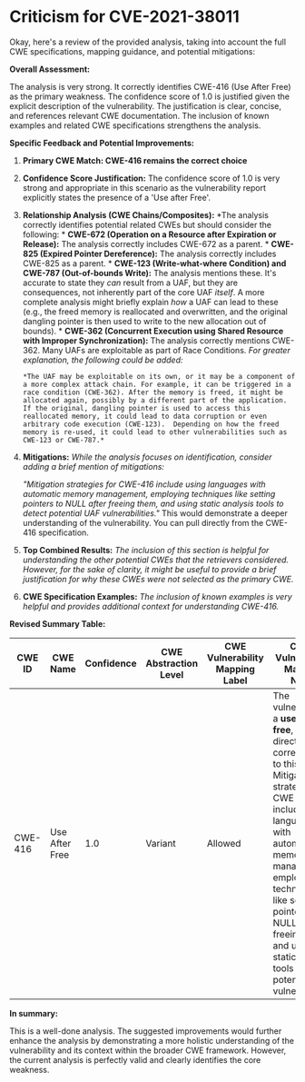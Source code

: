 # Criticism for CVE-2021-38011

Okay, here's a review of the provided analysis, taking into account the full CWE specifications, mapping guidance, and potential mitigations:

**Overall Assessment:**

The analysis is very strong. It correctly identifies CWE-416 (Use After Free) as the primary weakness. The confidence score of 1.0 is justified given the explicit description of the vulnerability. The justification is clear, concise, and references relevant CWE documentation. The inclusion of known examples and related CWE specifications strengthens the analysis.

**Specific Feedback and Potential Improvements:**

1.  **Primary CWE Match: CWE-416 remains the correct choice**

2.  **Confidence Score Justification:** The confidence score of 1.0 is very strong and appropriate in this scenario as the vulnerability report explicitly states the presence of a 'Use after Free'.

3.  **Relationship Analysis (CWE Chains/Composites):**
    *The analysis correctly identifies potential related CWEs but should consider the following:
        * **CWE-672 (Operation on a Resource after Expiration or Release):** The analysis correctly includes CWE-672 as a parent.
        * **CWE-825 (Expired Pointer Dereference):** The analysis correctly includes CWE-825 as a parent.
        * **CWE-123 (Write-what-where Condition) and CWE-787 (Out-of-bounds Write):** The analysis mentions these.  It's accurate to state they *can* result from a UAF, but they are consequences, not inherently part of the core UAF *itself*.  A more complete analysis might briefly explain *how* a UAF can lead to these (e.g., the freed memory is reallocated and overwritten, and the original dangling pointer is then used to write to the new allocation out of bounds).
        * **CWE-362 (Concurrent Execution using Shared Resource with Improper Synchronization):** The analysis correctly mentions CWE-362. Many UAFs are exploitable as part of Race Conditions.
    *For greater explanation, the following could be added:*

        *The UAF may be exploitable on its own, or it may be a component of a more complex attack chain. For example, it can be triggered in a race condition (CWE-362). After the memory is freed, it might be allocated again, possibly by a different part of the application. If the original, dangling pointer is used to access this reallocated memory, it could lead to data corruption or even arbitrary code execution (CWE-123).  Depending on how the freed memory is re-used, it could lead to other vulnerabilities such as CWE-123 or CWE-787.*

4.  **Mitigations:**
    *While the analysis focuses on identification, consider adding a brief mention of mitigations:*

    *"Mitigation strategies for CWE-416 include using languages with automatic memory management, employing techniques like setting pointers to NULL after freeing them, and using static analysis tools to detect potential UAF vulnerabilities."* This would demonstrate a deeper understanding of the vulnerability. You can pull directly from the CWE-416 specification.

5.  **Top Combined Results:**
    *The inclusion of this section is helpful for understanding the other potential CWEs that the retrievers considered. However, for the sake of clarity, it might be useful to provide a brief justification for why these CWEs were not selected as the primary CWE.*

6.  **CWE Specification Examples:**
    *The inclusion of known examples is very helpful and provides additional context for understanding CWE-416.*

**Revised Summary Table:**

| CWE ID | CWE Name | Confidence | CWE Abstraction Level | CWE Vulnerability Mapping Label | CWE-Vulnerability Mapping Notes |
|---|---|---|---|---|---|
| CWE-416 | Use After Free | 1.0 | Variant | Allowed | The vulnerability is a **use-after-free**, which directly corresponds to this CWE. Mitigation strategies for CWE-416 include using languages with automatic memory management, employing techniques like setting pointers to NULL after freeing them, and using static analysis tools to detect potential UAF vulnerabilities. |

**In summary:**

This is a well-done analysis. The suggested improvements would further enhance the analysis by demonstrating a more holistic understanding of the vulnerability and its context within the broader CWE framework. However, the current analysis is perfectly valid and clearly identifies the core weakness.